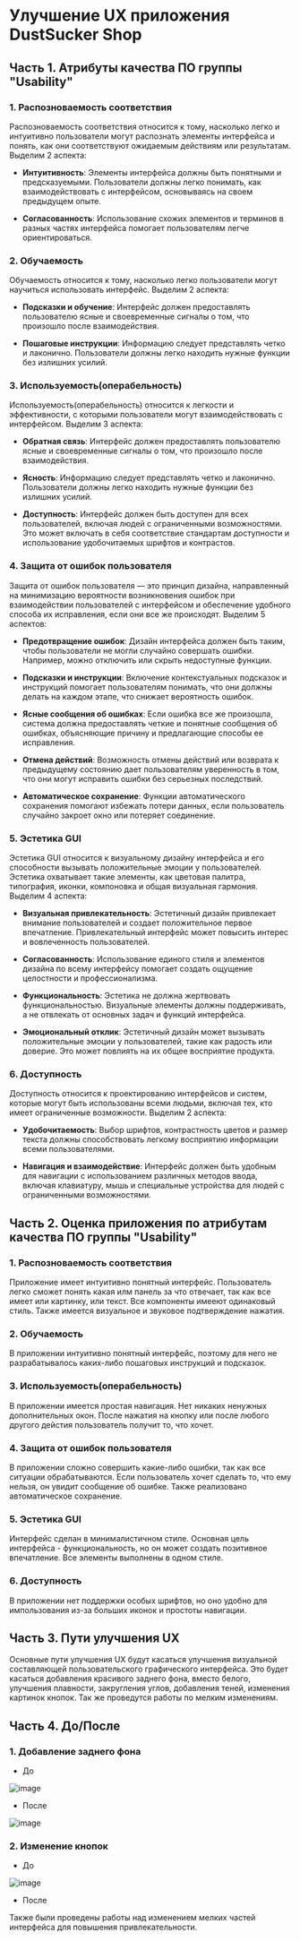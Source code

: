# Улучшение UX приложения DustSucker Shop

## Часть 1. Атрибуты качества ПО группы "Usability"

### 1. Распозноваемость соответствия

Распозноваемость соответствия относится к тому, насколько легко и интуитивно пользователи могут распознать элементы интерфейса и понять, как они соответствуют ожидаемым действиям или результатам. 
Выделим 2 аспекта:

- **Интуитивность**: Элементы интерфейса должны быть понятными и предсказуемыми. Пользователи должны легко понимать, как взаимодействовать с интерфейсом, основываясь на своем предыдущем опыте.

- **Согласованность**: Использование схожих элементов и терминов в разных частях интерфейса помогает пользователям легче ориентироваться.

### 2. Обучаемость

Обучаемость относится к тому, насколько легко пользователи могут научиться использовать интерфейс.
Выделим 2 аспекта:

- **Подсказки и обучение**: Интерфейс должен предоставлять пользователю ясные и своевременные сигналы о том, что произошло после взаимодействия.

- **Пошаговые инструкции**: Информацию следует представлять четко и лаконично. Пользователи должны легко находить нужные функции без излишних усилий.

### 3. Используемость(операбельность)

Используемость(операбельность) относится к легкости и эффективности, с которыми пользователи могут взаимодействовать с интерфейсом.
Выделим 3 аспекта:

- **Обратная связь**: Интерфейс должен предоставлять пользователю ясные и своевременные сигналы о том, что произошло после взаимодействия.

- **Ясность**: Информацию следует представлять четко и лаконично. Пользователи должны легко находить нужные функции без излишних усилий.

- **Доступность**: Интерфейс должен быть доступен для всех пользователей, включая людей с ограниченными возможностями. Это может включать в себя соответствие стандартам доступности и использование удобочитаемых шрифтов и контрастов.

### 4. Защита от ошибок пользователя

Защита от ошибок пользователя — это принцип дизайна, направленный на минимизацию вероятности возникновения ошибок при взаимодействии пользователей с интерфейсом и обеспечение удобного способа их исправления, если они все же происходят.
Выделим 5 аспектов:

- **Предотвращение ошибок**: Дизайн интерфейса должен быть таким, чтобы пользователи не могли случайно совершать ошибки. Например, можно отключить или скрыть недоступные функции.

- **Подсказки и инструкции**: Включение контекстуальных подсказок и инструкций помогает пользователям понимать, что они должны делать на каждом этапе, что снижает вероятность ошибок.

- **Ясные сообщения об ошибках**: Если ошибка все же произошла, система должна предоставлять четкие и понятные сообщения об ошибках, объясняющие причину и предлагающие способы ее исправления.

- **Отмена действий**: Возможность отмены действий или возврата к предыдущему состоянию дает пользователям уверенность в том, что они могут исправить ошибки без серьезных последствий.

- **Автоматическое сохранение**: Функции автоматического сохранения помогают избежать потери данных, если пользователь случайно закроет окно или потеряет соединение.

### 5. Эстетика GUI

Эстетика GUI относится к визуальному дизайну интерфейса и его способности вызывать положительные эмоции у пользователей. Эстетика охватывает такие элементы, как цветовая палитра, типография, иконки, компоновка и общая визуальная гармония.
Выделим 4 аспекта:

- **Визуальная привлекательность**: Эстетичный дизайн привлекает внимание пользователей и создает положительное первое впечатление. Привлекательный интерфейс может повысить интерес и вовлеченность пользователей.

- **Согласованность**: Использование единого стиля и элементов дизайна по всему интерфейсу помогает создать ощущение целостности и профессионализма.

- **Функциональность**: Эстетика не должна жертвовать функциональностью. Визуальные элементы должны поддерживать, а не отвлекать от основных задач и функций интерфейса.

- **Эмоциональный отклик**: Эстетичный дизайн может вызывать положительные эмоции у пользователей, такие как радость или доверие. Это может повлиять на их общее восприятие продукта.

### 6. Доступность

Доступность относится к проектированию интерфейсов и систем, которые могут быть использованы всеми людьми, включая тех, кто имеет ограниченные возможности.
Выделим 2 аспекта:

- **Удобочитаемость**: Выбор шрифтов, контрастность цветов и размер текста должны способствовать легкому восприятию информации всеми пользователями.

- **Навигация и взаимодействие**: Интерфейс должен быть удобным для навигации с использованием различных методов ввода, включая клавиатуру, мышь и специальные устройства для людей с ограниченными возможностями.

## Часть 2. Оценка приложения по атрибутам качества ПО группы "Usability"

### 1. Распозноваемость соответствия

Приложение имеет интуитивно понятный интерфейс. Пользователь легко сможет понять какая илм панель за что отвечает, так как все имеет или картинку, или текст. Все компоненты имееют одинаковый стиль. Также имеется визуальное и звуковое подтверждение нажатия.

### 2. Обучаемость

В приложении интуитивно понятный интерфейс, поэтому для него не разрабатывалось каких-либо пошаговых инструкций и подсказок.

### 3. Используемость(операбельность)

В приложении имеется простая навигация. Нет никаких ненужных дополнительных окон. После нажатия на кнопку или после любого другого дейстия пользователь получит то, что хочет.

### 4. Защита от ошибок пользователя

В приложении сложно совершить какие-либо ошибки, так как все ситуации обрабатываются. Если пользователь хочет сделать то, что ему нельзя, он увидит сообщение об ошибке. Также реализовано автоматическое сохранение.

### 5. Эстетика GUI

Интерфейс сделан в минималистичном стиле. Основная цель интерфейса - функциональность, но он может создать позитивное впечатление. Все элементы выполнены в одном стиле.

### 6. Доступность

В приложении нет поддержки особых шрифтов, но оно удобно для импользования из-за больших иконок и простоты навигации.

## Часть 3. Пути улучшения UX

Основные пути улучшения UX будут касаться улучшения визуальной составляющей пользовательского графического интерфейса. Это будет касаться добавления красивого заднего фона, вместо белого, улучшения плавности, закругления углов, добавления теней, изменения картинок кнопок. Так же проведутся работы по мелким изменениям.

## Часть 4. До/После

### 1. Добавление заднего фона

- До

![image](https://github.com/user-attachments/assets/74178517-f430-49dd-8902-c1b826593be2)

- После

![image](https://github.com/user-attachments/assets/de878024-880b-4bbd-84aa-69650a992763)

### 2. Изменение кнопок

- До

![image](https://github.com/user-attachments/assets/22fd7ff1-758b-495a-836b-035e7ae0dba5)

- После

Также были проведены работы над изменением мелких частей интерфейса для повышения привлекательности.



